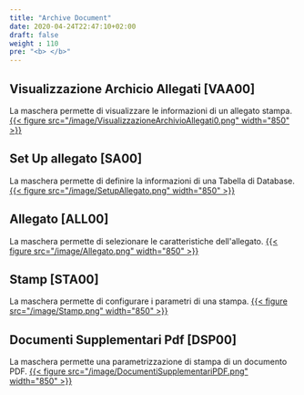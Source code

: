 ```yaml
---
title: "Archive Document"
date: 2020-04-24T22:47:10+02:00
draft: false
weight : 110
pre: "<b> </b>"
---
```

## Visualizzazione Archicio Allegati [VAA00]
La maschera permette di visualizzare le informazioni di un allegato stampa.
[{{< figure src="/image/VisualizzazioneArchivioAllegati0.png"  width="850"  >}}](/image/VisualizzazioneArchivioAllegati0.png)
## Set Up allegato [SA00]
La maschera permette di definire la informazioni di una Tabella di Database.
[{{< figure src="/image/SetupAllegato.png"  width="850"  >}}](/image/SetupAllegato.png)
## Allegato [ALL00]
La maschera permette di selezionare le caratteristiche dell'allegato.
[{{< figure src="/image/Allegato.png"  width="850"  >}}](/image/Allegato.png)
## Stamp [STA00]
La maschera permette di configurare i parametri di una stampa.
[{{< figure src="/image/Stamp.png"  width="850"  >}}](/image/Stamp.png)
## Documenti Supplementari Pdf [DSP00]
La maschera permette una parametrizzazione di stampa di un documento PDF.
[{{< figure src="/image/DocumentiSupplementariPDF.png"  width="850"  >}}](/image/DocumentiSupplementariPDF.png)
